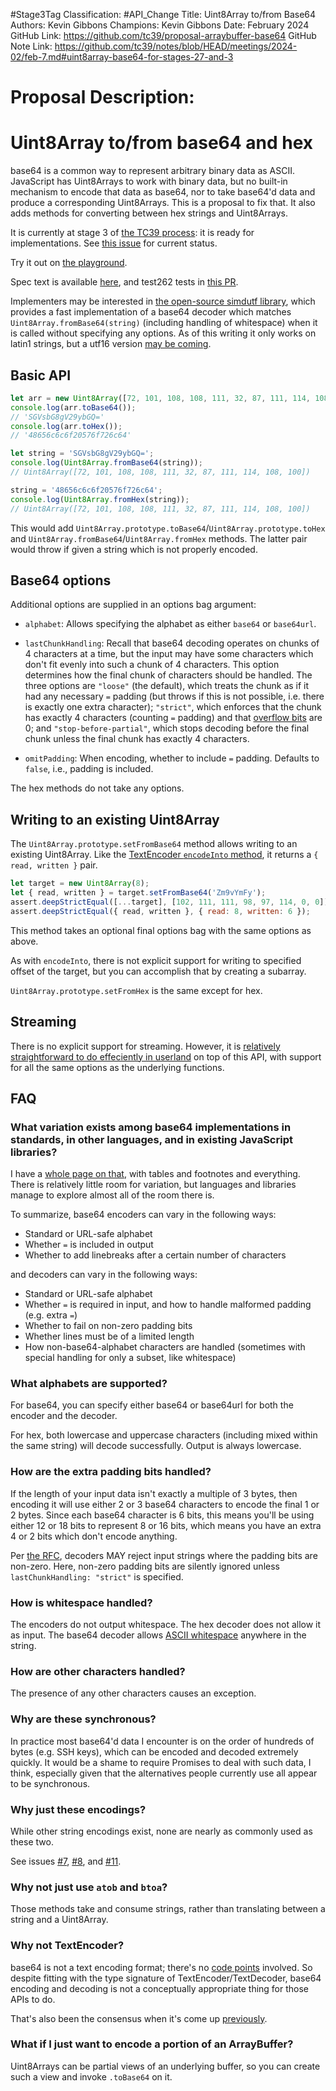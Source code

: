 #Stage3Tag
Classification: #API_Change
Title: Uint8Array to/from Base64
Authors: Kevin Gibbons
Champions: Kevin Gibbons
Date: February 2024
GitHub Link: https://github.com/tc39/proposal-arraybuffer-base64
GitHub Note Link: https://github.com/tc39/notes/blob/HEAD/meetings/2024-02/feb-7.md#uint8array-base64-for-stages-27-and-3

# Proposal Description:
# Uint8Array to/from base64 and hex

base64 is a common way to represent arbitrary binary data as ASCII. JavaScript has Uint8Arrays to work with binary data, but no built-in mechanism to encode that data as base64, nor to take base64'd data and produce a corresponding Uint8Arrays. This is a proposal to fix that. It also adds methods for converting between hex strings and Uint8Arrays.

It is currently at stage 3 of [the TC39 process](https://tc39.es/process-document/): it is ready for implementations. See [this issue](https://github.com/tc39/proposal-arraybuffer-base64/issues/51) for current status.

Try it out on [the playground](https://tc39.github.io/proposal-arraybuffer-base64/).

Spec text is available [here](https://tc39.github.io/proposal-arraybuffer-base64/spec/), and test262 tests in [this PR](https://github.com/tc39/test262/pull/3994).

Implementers may be interested in [the open-source simdutf library](https://github.com/simdutf/simdutf/?tab=readme-ov-file#base64), which provides a fast implementation of a base64 decoder which matches `Uint8Array.fromBase64(string)` (including handling of whitespace) when it is called without specifying any options. As of this writing it only works on latin1 strings, but a utf16 version [may be coming](https://github.com/simdutf/simdutf/pull/375#issuecomment-2016979707).

## Basic API

```js
let arr = new Uint8Array([72, 101, 108, 108, 111, 32, 87, 111, 114, 108, 100]);
console.log(arr.toBase64());
// 'SGVsbG8gV29ybGQ='
console.log(arr.toHex());
// '48656c6c6f20576f726c64'
```

```js
let string = 'SGVsbG8gV29ybGQ=';
console.log(Uint8Array.fromBase64(string));
// Uint8Array([72, 101, 108, 108, 111, 32, 87, 111, 114, 108, 100])

string = '48656c6c6f20576f726c64';
console.log(Uint8Array.fromHex(string));
// Uint8Array([72, 101, 108, 108, 111, 32, 87, 111, 114, 108, 100])
```

This would add `Uint8Array.prototype.toBase64`/`Uint8Array.prototype.toHex` and `Uint8Array.fromBase64`/`Uint8Array.fromHex` methods. The latter pair would throw if given a string which is not properly encoded.

## Base64 options

Additional options are supplied in an options bag argument:

- `alphabet`: Allows specifying the alphabet as either `base64` or `base64url`.

- `lastChunkHandling`: Recall that base64 decoding operates on chunks of 4 characters at a time, but the input may have some characters which don't fit evenly into such a chunk of 4 characters. This option determines how the final chunk of characters should be handled. The three options are `"loose"` (the default), which treats the chunk as if it had any necessary `=` padding (but throws if this is not possible, i.e. there is exactly one extra character); `"strict"`, which enforces that the chunk has exactly 4 characters (counting `=` padding) and that [overflow bits](https://datatracker.ietf.org/doc/html/rfc4648#section-3.5) are 0; and `"stop-before-partial"`, which stops decoding before the final chunk unless the final chunk has exactly 4 characters.

- `omitPadding`: When encoding, whether to include `=` padding. Defaults to `false`, i.e., padding is included.

The hex methods do not take any options.

## Writing to an existing Uint8Array

The `Uint8Array.prototype.setFromBase64` method allows writing to an existing Uint8Array. Like the [TextEncoder `encodeInto` method](https://developer.mozilla.org/en-US/docs/Web/API/TextEncoder/encodeInto), it returns a `{ read, written }` pair.

```js
let target = new Uint8Array(8);
let { read, written } = target.setFromBase64('Zm9vYmFy');
assert.deepStrictEqual([...target], [102, 111, 111, 98, 97, 114, 0, 0]);
assert.deepStrictEqual({ read, written }, { read: 8, written: 6 });
```

This method takes an optional final options bag with the same options as above.

As with `encodeInto`, there is not explicit support for writing to specified offset of the target, but you can accomplish that by creating a subarray.

`Uint8Array.prototype.setFromHex` is the same except for hex.

## Streaming

There is no explicit support for streaming. However, it is [relatively straightforward to do effeciently in userland](./stream.mjs) on top of this API, with support for all the same options as the underlying functions.

## FAQ

### What variation exists among base64 implementations in standards, in other languages, and in existing JavaScript libraries?

I have a [whole page on that](./base64.md), with tables and footnotes and everything. There is relatively little room for variation, but languages and libraries manage to explore almost all of the room there is.

To summarize, base64 encoders can vary in the following ways:

- Standard or URL-safe alphabet
- Whether `=` is included in output
- Whether to add linebreaks after a certain number of characters

and decoders can vary in the following ways:

- Standard or URL-safe alphabet
- Whether `=` is required in input, and how to handle malformed padding (e.g. extra `=`)
- Whether to fail on non-zero padding bits
- Whether lines must be of a limited length
- How non-base64-alphabet characters are handled (sometimes with special handling for only a subset, like whitespace)

### What alphabets are supported?

For base64, you can specify either base64 or base64url for both the encoder and the decoder.

For hex, both lowercase and uppercase characters (including mixed within the same string) will decode successfully. Output is always lowercase.

### How are the extra padding bits handled?

If the length of your input data isn't exactly a multiple of 3 bytes, then encoding it will use either 2 or 3 base64 characters to encode the final 1 or 2 bytes. Since each base64 character is 6 bits, this means you'll be using either 12 or 18 bits to represent 8 or 16 bits, which means you have an extra 4 or 2 bits which don't encode anything.

Per [the RFC](https://datatracker.ietf.org/doc/html/rfc4648#section-3.5), decoders MAY reject input strings where the padding bits are non-zero. Here, non-zero padding bits are silently ignored unless `lastChunkHandling: "strict"` is specified.

### How is whitespace handled?

The encoders do not output whitespace. The hex decoder does not allow it as input. The base64 decoder allows [ASCII whitespace](https://infra.spec.whatwg.org/#ascii-whitespace) anywhere in the string.

### How are other characters handled?

The presence of any other characters causes an exception.

### Why are these synchronous?

In practice most base64'd data I encounter is on the order of hundreds of bytes (e.g. SSH keys), which can be encoded and decoded extremely quickly. It would be a shame to require Promises to deal with such data, I think, especially given that the alternatives people currently use all appear to be synchronous.

### Why just these encodings?

While other string encodings exist, none are nearly as commonly used as these two.

See issues [#7](https://github.com/tc39/proposal-arraybuffer-base64/issues/7), [#8](https://github.com/tc39/proposal-arraybuffer-base64/issues/8), and [#11](https://github.com/tc39/proposal-arraybuffer-base64/issues/11).

### Why not just use `atob` and `btoa`?

Those methods take and consume strings, rather than translating between a string and a Uint8Array.

### Why not TextEncoder?

base64 is not a text encoding format; there's no [code points](https://unicode.org/glossary/#code_point) involved. So despite fitting with the type signature of TextEncoder/TextDecoder, base64 encoding and decoding is not a conceptually appropriate thing for those APIs to do.

That's also been the consensus when it's come up [previously](https://discourse.wicg.io/t/base64-with-textencoder-textdecoder/1307/2).

### What if I just want to encode a portion of an ArrayBuffer?

Uint8Arrays can be partial views of an underlying buffer, so you can create such a view and invoke `.toBase64` on it.
